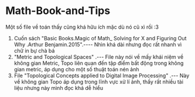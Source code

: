 # Math-Book-and-Tips
Một số file về toán thấy cũng khá hữu ích mặc dù nó cũ xì rồi :3
1. Cuốn sách "Basic Books.Magic of Math_ Solving for X and Figuring Out Why .Arthur Benjamin.2015".----
Nhìn khá dài nhưng đọc rất nhanh vì chữ in bự chà bá 
2. "Metric and Topological Spaces" .---
File này nói về mấy khái niệm về không gian Metric, Topo liên quan đến tập điểm bất động trong không gian metric, 
áp dụng cho một số thuật toán nén ảnh
3. File "Topological Concepts applied to Digital Image Processing" .---
Này về không gian Topo áp dụng trong lĩnh vực xử lí ảnh, thấy rất nhiều tài liệu nhưng này mình đọc khá dễ hiểu


